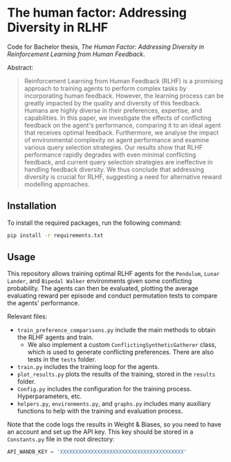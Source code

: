 # The human factor: Addressing Diversity in RLHF

Code for Bachelor thesis, _The Human Factor: Addressing Diversity in Reinforcement Learning from Human Feedback_.

Abstract:

> Reinforcement Learning from Human Feedback (RLHF) is a promising approach to training agents to perform complex tasks 
> by incorporating human feedback. However, the learning process can be greatly impacted by the quality and diversity of
> this feedback. Humans are highly diverse in their preferences, expertise, and capabilities. In this paper, we 
> investigate the effects of conflicting feedback on the agent's performance, comparing it to an ideal agent that receives
> optimal feedback. Furthermore, we analyse the impact of environmental complexity on agent performance and examine
> various query selection strategies. Our results show that RLHF performance rapidly degrades with even minimal
> conflicting feedback, and current query selection strategies are ineffective in handling feedback diversity.
> We thus conclude that addressing diversity is crucial for RLHF, suggesting a need for alternative reward modelling approaches. 

## Installation

To install the required packages, run the following command:

```bash
pip install -r requirements.txt
```

## Usage

This repository allows training optimal RLHF agents for the `Pendulum`, `Lunar Lander`, and `Bipedal Walker` environments
given some conflicting probability. The agents can then be evaluated, plotting the average evaluating reward per episode
and conduct permutation tests to compare the agents' performance.

Relevant files:
- `train_preference_comparisons.py` include the main methods to obtain the RLHF agents and train.
  - We also implement a custom `ConflictingSyntheticGatherer` class, which is used to generate conflicting preferences.
   There are also tests in the `tests` folder.
- `train.py` includes the training loop for the agents.
- `plot_results.py` plots the results of the training, stored in the `results` folder.
- `Config.py` includes the configuration for the training process. Hyperparameters, etc.
- `helpers.py`, `environments.py`, and `graphs.py` includes many auxiliary functions to help with the training and evaluation process.

Note that the code logs the results in Weight & Biases, so you need to have an account and set up the API key.
This key should be stored in a `Constants.py` file in the root directory:

```python
API_WANDB_KEY = 'XXXXXXXXXXXXXXXXXXXXXXXXXXXXXXXXXXXXXXXX'
```